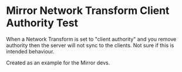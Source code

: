 # Mirror Network Transform Client Authority Test

When a Network Transform is set to "client authority" and you remove authority then the server will not sync to the clients. Not sure if this is intended behaviour.

Created as an example for the Mirror devs.

